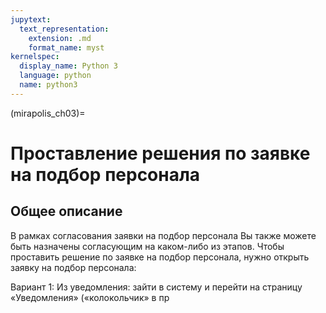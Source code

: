```yaml
---
jupytext:
  text_representation:
    extension: .md
    format_name: myst
kernelspec:
  display_name: Python 3
  language: python
  name: python3
---
```


(mirapolis_ch03)=
# Проставление решения по заявке на подбор персонала

## Общее описание

В рамках согласования заявки на подбор персонала Вы также можете быть назначены согласующим на каком-либо из этапов.
Чтобы проставить решение по заявке на подбор персонала, нужно открыть заявку на подбор персонала:

Вариант 1: Из уведомления: зайти в систему и перейти на страницу «Уведомления» («колокольчик» в пр


